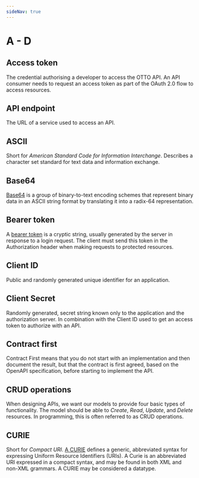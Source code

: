 ```yaml
---
sideNav: true
---
```


# A - D

## Access token

The credential authorising a developer to access the OTTO API.
An API consumer needs to request an access token as part of the OAuth 2.0 flow to access resources.

## API endpoint

The URL of a service used to access an API.

## ASCII

Short for _American Standard Code for Information Interchange_.
Describes a character set standard for text data and information exchange.

## Base64

[Base64](https://en.wikipedia.org/wiki/Base64) is a group of binary-to-text encoding schemes that represent binary data in an ASCII string format by translating it into a radix-64 representation.

## Bearer token

A [bearer token](https://oauth.net/2/bearer-tokens/) is a cryptic string, usually generated by the server in response to a login request.
The client must send this token in the Authorization header when making requests to protected resources.

## Client ID

Public and randomly generated unique identifier for an application.

## Client Secret

Randomly generated, secret string known only to the application and the authorization server.
In combination with the Client ID used to get an access token to authorize with an API.

## Contract first

Contract First means that you do not start with an implementation and then document the result, but that the contract is first agreed, based on the OpenAPI specification, before starting to implement the API.

## CRUD operations

When designing APIs, we want our models to provide four basic types of functionality.
The model should be able to _Create_, _Read_, _Update_, and _Delete_ resources.
In programming, this is often referred to as CRUD operations.

## CURIE

Short for _Compact URI_.
[A CURIE](https://en.wikipedia.org/wiki/CURIE) defines a generic, abbreviated syntax for expressing Uniform Resource Identifiers (URIs).
A Curie is an abbreviated URI expressed in a compact syntax, and may be found in both XML and non-XML grammars.
A CURIE may be considered a datatype.
